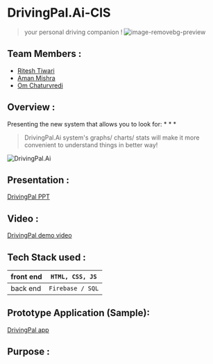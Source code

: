 # DrivingPal.Ai-CIS 
> your personal driving companion !
![image-removebg-preview](https://user-images.githubusercontent.com/76032847/131260321-7d3c08da-d99a-4b5e-9f7a-579f2d6285cb.png)


## Team Members :

* [Ritesh Tiwari](@s.amity.edu)
* [Aman Mishra](@s.amity.edu)
* [Om Chaturvredi](om.chaturvedi@s.amity.edu)

## Overview :

Presenting the new system that allows you to look for:
* 
* 
* 


> DrivingPal.Ai system's graphs/ charts/ stats will make it more convenient to understand things in better way!

![DrivingPal.Ai](https://user-images.githubusercontent.com/76032847/131260442-6b7d195c-00c5-49dc-b908-1538784fa1c5.png)
 


## Presentation :
[DrivingPal PPT](https://docs.google.com/presentation/d/1PP_UdvGI5GEMj1osPAG12IMrS4C_On8G/edit?usp=sharing&ouid=104856549558075776345&rtpof=true&sd=true)

## Video :
[DrivingPal demo video](https://drive.google.com/file/d/1Cv3ApBOFXm7cIB13sykMzI8Vbyj-p2-M/view?usp=drivesdk    )

## Tech Stack used :

  |front end | `HTML, CSS, JS`                                  |
  |----------|--------------------------------------------------|
  |back end  | `Firebase / SQL`                                 |

## Prototype Application (Sample):

[DrivingPal app](https://omchaturvediindia.wixsite.com/my-site-2/)


## Purpose :






